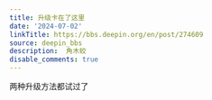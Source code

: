 ```yaml
---
title: 升级卡在了这里
date: '2024-07-02'
linkTitle: https://bbs.deepin.org/en/post/274609
source: deepin_bbs
description:  角木蛟 
disable_comments: true
---
```

两种升级方法都试过了
